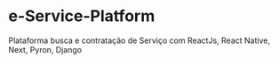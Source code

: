 # e-Service-Platform
Plataforma busca e contratação de Serviço com ReactJs, React Native, Next, Pyron, Django

